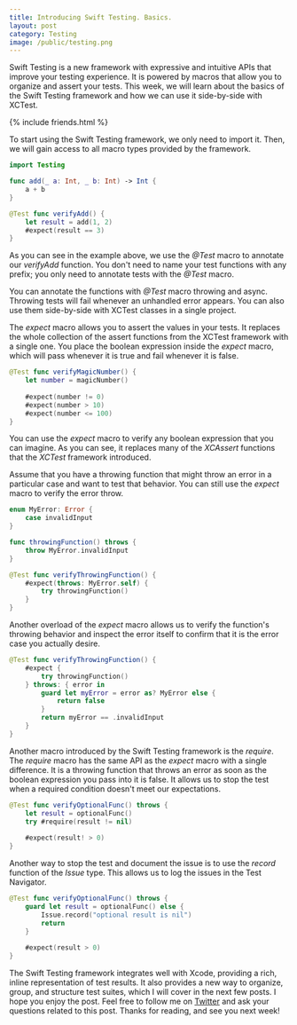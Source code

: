 ```yaml
---
title: Introducing Swift Testing. Basics.
layout: post
category: Testing
image: /public/testing.png
---
```


Swift Testing is a new framework with expressive and intuitive APIs that improve your testing experience. It is powered by macros that allow you to organize and assert your tests. This week, we will learn about the basics of the Swift Testing framework and how we can use it side-by-side with XCTest.

{% include friends.html %}

To start using the Swift Testing framework, we only need to import it. Then, we will gain access to all macro types provided by the framework.

```swift
import Testing

func add(_ a: Int, _ b: Int) -> Int {
    a + b
}

@Test func verifyAdd() {
    let result = add(1, 2)
    #expect(result == 3)
}
```

As you can see in the example above, we use the *@Test* macro to annotate our *verifyAdd* function. You don't need to name your test functions with any prefix; you only need to annotate tests with the *@Test* macro.

You can annotate the functions with *@Test* macro throwing and async. Throwing tests will fail whenever an unhandled error appears. You can also use them side-by-side with XCTest classes in a single project.

The *expect* macro allows you to assert the values in your tests. It replaces the whole collection of the assert functions from the XCTest framework with a single one. You place the boolean expression inside the *expect* macro, which will pass whenever it is true and fail whenever it is false.

```swift
@Test func verifyMagicNumber() {
    let number = magicNumber()
    
    #expect(number != 0)
    #expect(number > 10)
    #expect(number <= 100)
}
```

You can use the *expect* macro to verify any boolean expression that you can imagine. As you can see, it replaces many of the *XCAssert* functions that the *XCTest* framework introduced.

Assume that you have a throwing function that might throw an error in a particular case and want to test that behavior. You can still use the *expect* macro to verify the error throw.

```swift
enum MyError: Error {
    case invalidInput
}

func throwingFunction() throws {
    throw MyError.invalidInput
}

@Test func verifyThrowingFunction() {
    #expect(throws: MyError.self) {
        try throwingFunction()
    }
}
```

Another overload of the *expect* macro allows us to verify the function's throwing behavior and inspect the error itself to confirm that it is the error case you actually desire.

```swift
@Test func verifyThrowingFunction() {
    #expect {
        try throwingFunction()
    } throws: { error in
        guard let myError = error as? MyError else {
            return false
        }
        return myError == .invalidInput
    }
}
```

Another macro introduced by the Swift Testing framework is the *require*. The *require* macro has the same API as the *expect* macro with a single difference. It is a throwing function that throws an error as soon as the boolean expression you pass into it is false. It allows us to stop the test when a required condition doesn't meet our expectations.

```swift
@Test func verifyOptionalFunc() throws {
    let result = optionalFunc()
    try #require(result != nil)
    
    #expect(result! > 0)
}
```

Another way to stop the test and document the issue is to use the *record* function of the *Issue* type. This allows us to log the issues in the Test Navigator.

```swift
@Test func verifyOptionalFunc() throws {
    guard let result = optionalFunc() else {
        Issue.record("optional result is nil")
        return
    }
    
    #expect(result > 0)
}
```

The Swift Testing framework integrates well with Xcode, providing a rich, inline representation of test results. It also provides a new way to organize, group, and structure test suites, which I will cover in the next few posts. I hope you enjoy the post. Feel free to follow me on [Twitter](https://twitter.com/mecid) and ask your questions related to this post. Thanks for reading, and see you next week!
